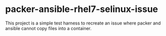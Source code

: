 packer-ansible-rhel7-selinux-issue
=============================================

This project is a simple test harness to recreate an issue where packer and ansible cannot copy files into a container.